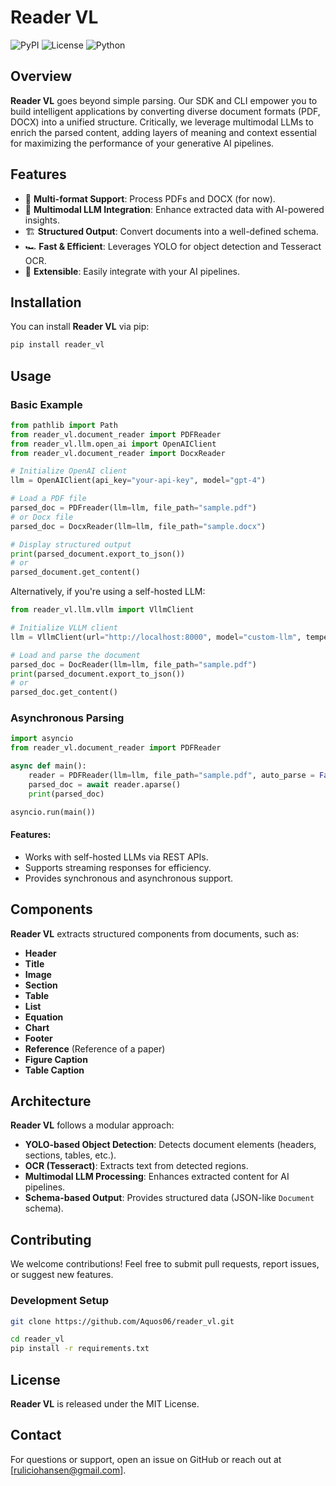 # Reader VL

![PyPI](https://img.shields.io/pypi/v/reader_vl) ![License](https://img.shields.io/github/license/yourusername/reader_vl) ![Python](https://img.shields.io/badge/python-3.8%2B-blue)

## Overview

**Reader VL** goes beyond simple parsing. Our SDK and CLI empower you to build intelligent applications by converting diverse document formats (PDF, DOCX) into a unified structure. Critically, we leverage multimodal LLMs to enrich the parsed content, adding layers of meaning and context essential for maximizing the performance of your generative AI pipelines.

## Features

- 📄 **Multi-format Support**: Process PDFs and DOCX (for now).
- 🤖 **Multimodal LLM Integration**: Enhance extracted data with AI-powered insights.
- 🏗 **Structured Output**: Convert documents into a well-defined schema.
- 🏎 **Fast & Efficient**: Leverages YOLO for object detection and Tesseract OCR.
- 🔧 **Extensible**: Easily integrate with your AI pipelines.

## Installation

You can install **Reader VL** via pip:

```bash
pip install reader_vl
```

## Usage

### Basic Example

```python
from pathlib import Path
from reader_vl.document_reader import PDFReader 
from reader_vl.llm.open_ai import OpenAIClient
from reader_vl.document_reader import DocxReader

# Initialize OpenAI client
llm = OpenAIClient(api_key="your-api-key", model="gpt-4")

# Load a PDF file
parsed_doc = PDFreader(llm=llm, file_path="sample.pdf")
# or Docx file
parsed_doc = DocxReader(llm=llm, file_path="sample.docx")

# Display structured output
print(parsed_document.export_to_json())
# or
parsed_document.get_content() 
```

Alternatively, if you're using a self-hosted LLM:

```python
from reader_vl.llm.vllm import VllmClient

# Initialize VLLM client
llm = VllmClient(url="http://localhost:8000", model="custom-llm", temperature=0.7, max_tokens=512)

# Load and parse the document
parsed_doc = DocReader(llm=llm, file_path="sample.pdf")
print(parsed_document.export_to_json())
# or
parsed_doc.get_content()
```

### Asynchronous Parsing

```python
import asyncio
from reader_vl.document_reader import PDFReader

async def main():
    reader = PDFReader(llm=llm, file_path="sample.pdf", auto_parse = False)
    parsed_doc = await reader.aparse()
    print(parsed_doc)

asyncio.run(main())
```
#### Features:
- Works with self-hosted LLMs via REST APIs.
- Supports streaming responses for efficiency.
- Provides synchronous and asynchronous support.

## Components

**Reader VL** extracts structured components from documents, such as:

- **Header** 
- **Title** 
- **Image** 
- **Section** 
- **Table** 
- **List** 
- **Equation**
- **Chart** 
- **Footer** 
- **Reference** (Reference of a paper)
- **Figure Caption**
- **Table Caption**

## Architecture

**Reader VL** follows a modular approach:

- **YOLO-based Object Detection**: Detects document elements (headers, sections, tables, etc.).
- **OCR (Tesseract)**: Extracts text from detected regions.
- **Multimodal LLM Processing**: Enhances extracted content for AI pipelines.
- **Schema-based Output**: Provides structured data (JSON-like `Document` schema).

## Contributing

We welcome contributions! Feel free to submit pull requests, report issues, or suggest new features.

### Development Setup

```bash
git clone https://github.com/Aquos06/reader_vl.git

cd reader_vl
pip install -r requirements.txt
```

## License

**Reader VL** is released under the MIT License.

## Contact
For questions or support, open an issue on GitHub or reach out at [ruliciohansen@gmail.com].

